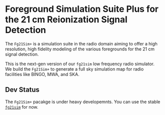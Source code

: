Foreground Simulation Suite Plus for the 21 cm Reionization Signal Detection
=============================================================

The `Fg21Sim+` is a simulation suite in the radio domain aiming to offer a 
high resolution, high fidelity modeling of the various foregrounds for the 
21 cm signal detection. 

This is the next-gen version of our `fg21sim` low frequency radio simulator.
We build the `Fg21Sim+` to generate a full sky simulation map for radio 
facilities like BINGO, MWA, and SKA. 

Dev Status
--------
The `Fg21Sim+` pacakge is under heavy developemnts. You can use the stable
[`fg21sim`](https://github.com/Fg21Sim/fg21sim) for now.

